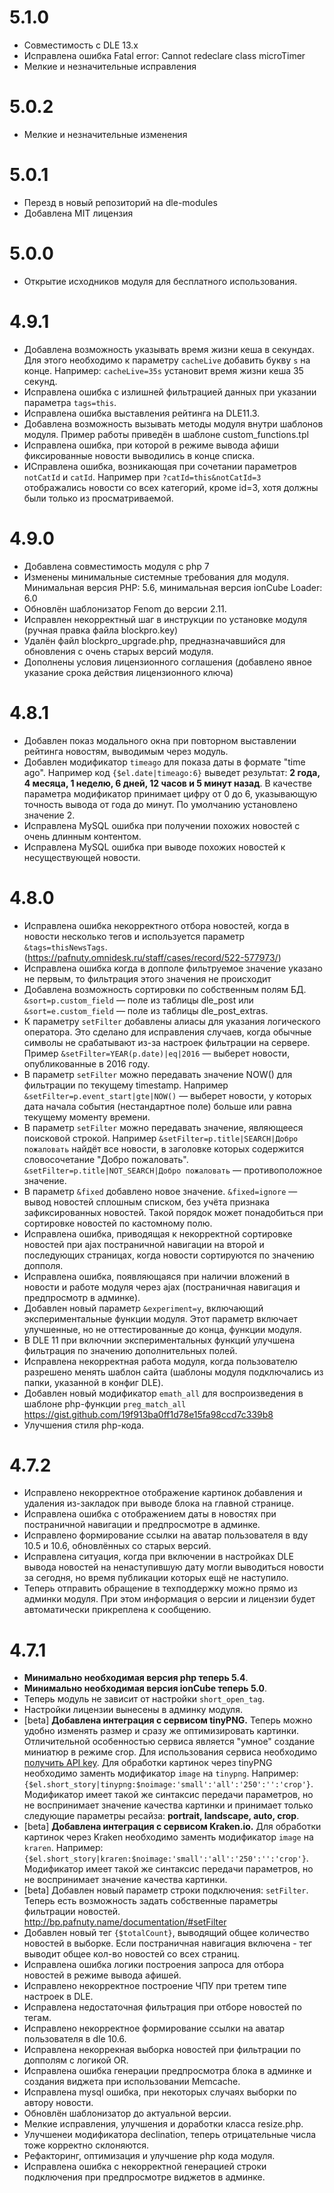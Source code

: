 # 5.1.0
- Совместимость с DLE 13.x
- Исправлена ошибка Fatal error: Cannot redeclare class microTimer
- Мелкие и незначительные исправления

# 5.0.2
- Мелкие и незначительные изменения

# 5.0.1
- Перезд в новый репозиторий на dle-modules
- Добавлена MIT лицензия

# 5.0.0
- Открытие исходников модуля для бесплатного использования.

# 4.9.1
- Добавлена возможность указывать время жизни кеша в секундах. Для этого необходимо к параметру `cacheLive` добавить букву `s` на конце. Например: `cacheLive=35s` установит время жизни кеша 35 секунд.
- Исправлена ошибка с излишней фильтрацией данных при указании параметра `tags=this`.
- Исправлена ошибка выставления рейтинга на DLE11.3.
- Добавлена возможность вызывать методы модуля внутри шаблонов модуля. Пример работы приведён в шаблоне custom_functions.tpl
- Исправлена ошибка, при которой в режиме вывода афиши фиксированные новости выводились в конце списка.
- ИСправлена ошибка, возникающая при сочетании параметров `notCatId` и `catId`. Например при `?catId=this&notCatId=3` отображались новости со всех категорий, кроме id=3, хотя должны были только из просматриваемой.

# 4.9.0
- Добавлена совместимость модуля с php 7
- Изменены минимальные системные требования для модуля. Минимальная версия PHP: 5.6, минимальная версия ionCube Loader: 6.0
- Обновлён шаблонизатор Fenom до версии 2.11.
- Исправлен некорректный шаг в инструкции по установке модуля (ручная правка файла blockpro.key)
- Удалён файл blockpro_upgrade.php, предназначавшийся для обновления с очень старых версий модуля.
- Дополнены условия лицензионного соглашения (добавлено явное указание срока действия лицензионного ключа)

# 4.8.1
- Добавлен показ модального окна при повторном выставлении рейтинга новостям, выводимым через модуль.
- Добавлен модификатор `timeago` для показа даты в формате "time ago". Например код `{$el.date|timeago:6}` выведет результат: **2 года, 4 месяца, 1 неделю, 6 дней, 12 часов и 5 минут назад**. В качестве параметра модификатор принимает цифру от 0 до 6, указывающую точность вывода от года до минут. По умолчанию установлено значение 2.
- Исправлена MySQL ошибка при получении похожих новостей с очень длинным контентом.
- Исправлена MySQL ошибка при выводе похожих новостей к несуществующей новости.


# 4.8.0
- Исправлена ошибка некорректного отбора новостей, когда в новости несколько тегов и используется параметр `&tags=thisNewsTags`. (https://pafnuty.omnidesk.ru/staff/cases/record/522-577973/)
- Исправлена ошибка когда в допполе фильтруемое значение указано не первым, то фильтрация этого значения не происходит
- Добавлена возможность сортировки по собственным полям БД. `&sort=p.custom_field` — поле из таблицы dle_post или `&sort=e.custom_field` —  поле из таблицы dle_post_extras.
- К параметру `setFilter` добавлены алиасы для указания логического оператора. Это сделано для исправления случаев, когда обычные символы не срабатывают из-за настроек фильтрации на сервере. Пример `&setFilter=YEAR(p.date)|eq|2016` — выберет новости, опубликованные в 2016 году.
- В параметр `setFilter` можно передавать значение NOW() для фильтрации по текущему timestamp. Например `&setFilter=p.event_start|gte|NOW()` — выберет новости, у которых дата начала события (нестандартное поле) больше или равна текущему моменту времени.
- В параметр `setFilter` можно передавать значение, являющееся поисковой строкой. Например `&setFilter=p.title|SEARCH|Добро пожаловать` найдёт все новости, в заголовке которых содержится словосочетание "Добро пожаловать". `&setFilter=p.title|NOT_SEARCH|Добро пожаловать` — противоположное значение.
- В параметр `&fixed` добавлено новое значение. `&fixed=ignore` — вывод новостей сплошным списком, без учёта признака зафиксированных новостей. Такой порядок может понадобиться при сортировке новостей по кастомному полю.
- Исправлена ошибка, приводящая к некорректной сортировке новостей при ajax постраничной навигации на второй и последующих страницах, когда новости сортируются по значению допполя.
- Исправлена ошибка, появляющаяся при наличии вложений в новости и работе модуля через ajax (постраничная навигация и предпросмотр в админке).
- Добавлен новый параметр `&experiment=y`, включающий экспериментальные функции модуля. Этот параметр включает улучшенные, но не оттестированные до конца, функции модуля. 
- В DLE 11 при включнии экспериментальных функций улучшена фильтрация по значению дополнительных полей.
- Исправлена некорректная работа модуля, когда пользователю разрешено менять шаблон сайта (шаблоны модуля подключались из папки, указанной в конфиг DLE).
- Добавлен новый модификатор `emath_all` для воспроизведения в шаблоне php-функции `preg_match_all` https://gist.github.com/19f913ba0ff1d78e15fa98ccd7c339b8
- Улучшения стиля php-кода.

# 4.7.2
- Исправлено некорректное отображение картинок добавления и удаления из-закладок при выводе блока на главной странице.
- Исправлена ошибка с отображением даты в новостях при постраничной навигации и предпросмотре в админке.
- Исправлено формирование ссылки на аватар пользователя в вду 10.5 и 10.6, обновлённых со старых версий.
- Исправлена ситуация, когда при включении в настройках DLE вывода новостей на ненаступившую дату могли выводиться новости за сегодня, но время публикации которых ещё не наступило.
- Теперь отправить обращение в техподдержку можно прямо из админки модуля. При этом информация о версии и лицензии будет автоматически прикреплена к сообщению.

# 4.7.1
- **Минимально необходимая версия php теперь 5.4**.
- **Минимально необходимая версия ionCube теперь 5.0**.
- Теперь модуль не зависит от настройки `short_open_tag`.
- Настройки лицензии вынесены в админку модуля.
- [beta] **Добавлена интеграция с сервисом tinyPNG.** Теперь можно удобно изменять размер и сразу же оптимизировать картинки. Отличительной особенностью сервиса является "умное" создание миниатюр в режиме crop. Для использования сервиса необходимо [получить API key](https://tinypng.com/developers). Для обработки картинок через tinyPNG необходимо заменть модификатор `image` на `tinypng`. Например: `{$el.short_story|tinypng:$noimage:'small':'all':'250':'':'crop'}`. Модификатор имеет такой же синтаксис передачи параметров, но не воспринимает значение качества картинки и принимает только следующие параметры ресайза: **portrait, landscape, auto, crop**.
- [beta] **Добавлена интеграция с сервисом Kraken.io.** Для обработки картинок через Kraken необходимо заменть модификатор `image` на `kraren`. Например: `{$el.short_story|kraren:$noimage:'small':'all':'250':'':'crop'}`. Модификатор имеет такой же синтаксис передачи параметров, но не воспринимает значение качества картинки.
- [beta] Добавлен новый параметр строки подключения: `setFilter`. Теперь есть возможность задать собственные параметры фильтрации новостей. http://bp.pafnuty.name/documentation/#setFilter
- Добавлен новый тег `{$totalCount}`, выводящий общее количество новостей в выборке. Если постраничная навигация включена - тег выводит общее кол-во новостей co всех страниц.
- Исправлена ошибка логики построения запроса для отбора новостей в режиме вывода афишей.
- Исправлено некорректное построение ЧПУ при третем типе настроек в DLE.
- Исправлена недостаточная фильтрация при отборе новостей по тегам.
- Исправлено некорректное формирование ссылки на аватар пользователя в dle 10.6.
- Исправлена некоррекная выборка новостей при фильтрации по допполям с логикой OR.
- Исправлена ошибка генерации предпросмотра блока в админке и создания виджета при использовании Memcache.
- Исправлена mysql ошибка, при некоторых случаях выборки по автору новости.
- Обновлён шаблонизатор до актуальной версии.
- Мелкие исправления, улучшения и доработки класса resize.php.
- Улучшенеи модификатора declination, теперь отрицательные числа тоже корректно склоняются.
- Рефакторинг, оптимизация и улучшение php кода модуля.
- Исправлена ошибка с некорректной генерацией строки подключения при предпросмотре виджетов в админке.